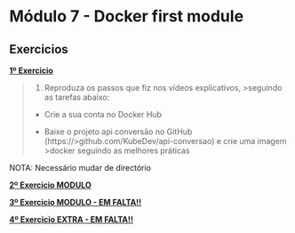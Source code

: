 # Módulo 7 - Docker first module

## Exercicios

**[1º Exercicio](../03-images-Dockerfile/api-conversão)**

>1. Reproduza os passos que fiz nos vídeos explicativos, >seguindo as tarefas abaixo:
>
>- Crie a sua conta no Docker Hub
>
>- Baixe o projeto api conversão no GitHub (https://>github.com/KubeDev/api-conversao) e crie uma imagem >docker seguindo as melhores práticas

NOTA: Necessário mudar de directório

**[2º Exercicio MODULO](./02-ubuntu-curl-kubectl-vim-image)**

**[3º Exercicio MODULO - EM FALTA!!](./03-angular-template-image-multistage)**

**[4º Exercicio EXTRA - EM FALTA!!](./03-angular-application-image-multistage)**
